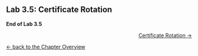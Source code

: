 ## Lab 3.5: Certificate Rotation





**End of Lab 3.5**

<p width="100px" align="right"><a href="35_certificaterotation"> Certificate Rotation →</a></p>

[← back to the Chapter Overview](10_rancher.md)
